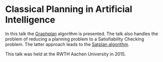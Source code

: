# Classical Planning in Artificial Intelligence

In this talk the [Graphplan](https://en.wikipedia.org/wiki/Graphplan) algorithm is presented. The talk also handles the problem of reducing a planning problem to a Satisfiability Checking problem. The latter approach leads to the [Satplan algorithm](https://en.wikipedia.org/wiki/Satplan).

This talk was held at the RWTH Aachen University in 2015.
